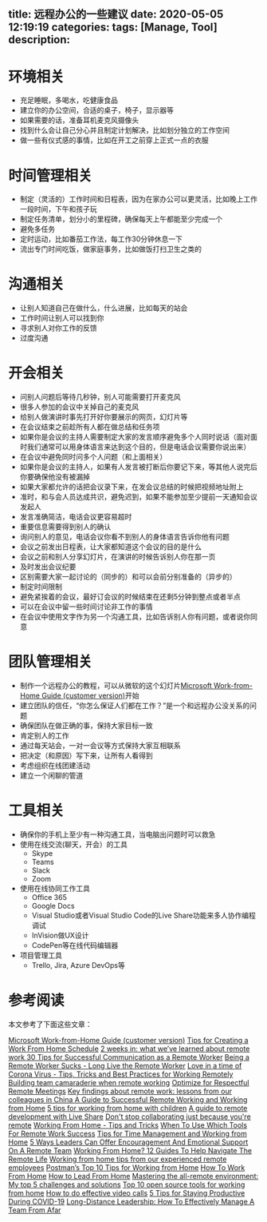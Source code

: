 title: 远程办公的一些建议
date: 2020-05-05 12:19:19
categories:
tags: [Manage, Tool]
description:
---

# 环境相关
* 充足睡眠，多喝水，吃健康食品
* 建立你的办公空间，合适的桌子，椅子，显示器等
* 如果需要的话，准备耳机麦克风摄像头
* 找到什么会让自己分心并且制定计划解决，比如划分独立的工作空间
* 做一些有仪式感的事情，比如在开工之前穿上正式一点的衣服

# 时间管理相关
* 制定（灵活的）工作时间和日程表，因为在家办公可以更灵活，比如晚上工作一段时间，下午和孩子玩
* 制定任务清单，划分小的里程碑，确保每天上午都能至少完成一个
* 避免多任务
* 定时运动，比如番茄工作法，每工作30分钟休息一下
* 流出专门时间吃饭，做家庭事务，比如做饭打扫卫生之类的

# 沟通相关
* 让别人知道自己在做什么，什么进展，比如每天的站会
* 工作时间让别人可以找到你
* 寻求别人对你工作的反馈
* 过度沟通

# 开会相关
* 问别人问题后等待几秒钟，别人可能需要打开麦克风
* 很多人参加的会议中关掉自己的麦克风
* 给别人做演讲时事先打开好你要展示的网页，幻灯片等
* 在会议结束之前趁所有人都在做总结和任务项
* 如果你是会议的主持人需要制定大家的发言顺序避免多个人同时说话（面对面时我们通常可以用身体语言来达到这个目的，但是电话会议需要你说出来）
* 在会议中避免同时问多个人问题（和上面相关）
* 如果你是会议的主持人，如果有人发言被打断后你要记下来，等其他人说完后你要确保他没有被漏掉
* 如果大家都允许的话把会议录下来，在发会议总结的时候把视频地址附上
* 准时，和与会人员达成共识，避免迟到，如果不能参加至少提前一天通知会议发起人
* 发言准确简洁，电话会议更容易超时
* 重要信息需要得到别人的确认
* 询问别人的意见，电话会议你看不到别人的身体语言告诉你他有问题
* 会议之前发出日程表，让大家都知道这个会议的目的是什么
* 会议之前和别人分享幻灯片，在演讲的时候告诉别人你在那一页
* 及时发出会议纪要
* 区别需要大家一起讨论的（同步的）和可以会前分别准备的（异步的）
* 制定时间限制
* 避免紧挨着的会议，最好订会议的时候结束在还剩5分钟到整点或者半点
* 可以在会议中留一些时间讨论非工作的事情
* 在会议中使用文字作为另一个沟通工具，比如告诉别人你有问题，或者说你同意

# 团队管理相关
* 制作一个远程办公的教程，可以从微软的这个幻灯片[Microsoft Work-from-Home Guide (customer version)](https://www.microsoft.com/en-us/microsoft-365/blog/wp-content/uploads/sites/2/2020/04/Work-from-home-guide.pptx)开始
* 建立团队的信任，“你怎么保证人们都在工作？”是一个和远程办公没关系的问题
* 确保团队在做正确的事，保持大家目标一致
* 肯定别人的工作
* 通过每天站会，一对一会议等方式保持大家互相联系
* 把决定（和原因）写下来，让所有人看得到
* 考虑组织在线团建活动
* 建立一个闲聊的管道

# 工具相关
* 确保你的手机上至少有一种沟通工具，当电脑出问题时可以救急
* 使用在线交流(聊天，开会）的工具
  * Skype
  * Teams
  * Slack
  * Zoom
* 使用在线协同工作工具
  * Office 365
  * Google Docs  
  * Visual Studio或者Visual Studio Code的Live Share功能来多人协作编程调试
  * InVision做UX设计
  * CodePen等在线代码编辑器
* 项目管理工具
  * Trello, Jira, Azure DevOps等

# 参考阅读

本文参考了下面这些文章： 

[Microsoft Work-from-Home Guide (customer version)](https://www.microsoft.com/en-us/microsoft-365/blog/wp-content/uploads/sites/2/2020/04/Work-from-home-guide.pptx)
[Tips for Creating a Work From Home Schedule](https://medium.com/swlh/how-to-create-a-work-from-home-schedule-83d6b6097cb5)
[2 weeks in: what we’ve learned about remote work ](https://www.microsoft.com/en-us/microsoft-365/blog/2020/03/18/making-the-switch-to-remote-work-5-things-weve-learned/)
[30 Tips for Successful Communication as a Remote Worker](https://www.hanselman.com/blog/30TipsForSuccessfulCommunicationAsARemoteWorker.aspx)
[Being a Remote Worker Sucks - Long Live the Remote Worker](https://www.hanselman.com/blog/BeingARemoteWorkerSucksLongLiveTheRemoteWorker.aspx)
[Love in a time of Corona Virus - Tips, Tricks and Best Practices for Working Remotely](https://www.hanselman.com/blog/LoveInATimeOfCoronaVirusTipsTricksAndBestPracticesForWorkingRemotely.aspx)
[Building team camaraderie when remote working](https://www.thoughtworks.com/insights/blog/building-team-camaraderie-when-remote-working)
[Optimize for Respectful Remote Meetings](https://www.jrothman.com/mpd/2020/04/optimize-for-respectful-remote-meetings)
[Key findings about remote work: lessons from our colleagues in China ](https://www.microsoft.com/en-us/microsoft-365/blog/2020/04/17/key-findings-remote-work-lessons-colleagues-china/)
[A Guide to Successful Remote Working and Working from Home](https://stephenhaunts.com/2020/04/16/a-guide-to-successful-remote-working-and-working-from-home/)
[5 tips for working from home with children](https://www.microsoft.com/en-us/microsoft-365/blog/2020/04/16/5-tips-working-from-home-children/)
[A guide to remote development with Live Share](https://devblogs.microsoft.com/visualstudio/for-all-things-remote-development/)
[Don't stop collaborating just because you're remote](https://www.thoughtworks.com/insights/blog/dont-stop-collaborating-just-because-youre-remote)
[Working From Home - Tips and Tricks](https://www.danclarke.com/2020-wfh)
[When To Use Which Tools For Remote Work Success](https://blog.trello.com/tools-for-remote-work-success-infographic)
[Tips for Time Management and Working from Home](https://www.telerik.com/blogs/tips-time-management-working-from-home)
[5 Ways Leaders Can Offer Encouragement And Emotional Support On A Remote Team](https://blog.trello.com/leaders-offer-encouragement-support-on-remote-teams)
[Working From Home? 12 Guides To Help Navigate The Remote Life](https://blog.trello.com/work-from-home-guides)
[Working from home tips from our experienced remote employees](https://stackoverflow.blog/2020/03/12/working-from-home-tips-from-our-experienced-remote-employees/)
[Postman’s Top 10 Tips for Working from Home](https://blog.postman.com/tips-for-working-from-home/)
[How To Work From Home](https://haacked.com/archive/2020/03/03/how-to-work-from-home/)
[How to Lead From Home](https://haacked.com/archive/2020/03/05/how-to-lead-from-home/)
[Mastering the all-remote environment: My top 5 challenges and solutions](https://about.gitlab.com/blog/2019/12/30/mastering-the-all-remote-environment/)
[Top 10 open source tools for working from home](https://opensource.com/article/20/3/open-source-working-home)
[How to do effective video calls](https://martinfowler.com/articles/effective-video-calls.html)
[5 Tips for Staying Productive During COVID-19](https://www.telerik.com/blogs/5-tips-for-staying-productive-during-covid-19)
[Long-Distance Leadership: How To Effectively Manage A Team From Afar](https://blog.trello.com/long-distance-leadership)